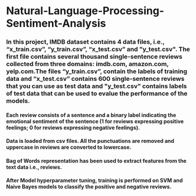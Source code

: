 # Natural-Language-Processing-Sentiment-Analysis

### In this project, IMDB dataset contains 4 data files, i.e., “x_train.csv”, “y_train.csv”, “x_test.csv” and "y_test.csv". The first file contains several thousand single-sentence reviews collected from three domains: imdb.com, amazon.com, yelp.com.The files “y_train.csv”, contain the labels of training data and “x_test.csv” contains 600 single-sentence reviews that you can use as test data and "y_test.csv" contains labels of test data that can be used to evalue the performance of the models.

#### **Each review consists of a sentence and a binary label indicating the emotional sentiment of the sentence (1 for reviews expressing positive feelings; 0 for reviews expressing negative feelings)**. 

#### Data is loaded from csv files. All the punctuations are removed and uppercase in reviews are converted to lowercase.

#### Bag of Words representation has been used to extract features from the text data i.e., reviews.

#### After Model hyperparameter tuning, training is performed on SVM and Naive Bayes models to classify the positive and negative reviews.

